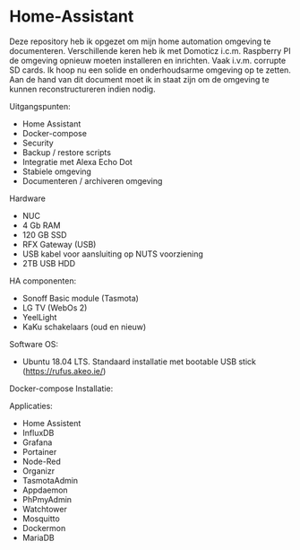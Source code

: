 # Home-Assistant
Deze repository heb ik opgezet om mijn home automation omgeving te documenteren. Verschillende keren heb ik met Domoticz i.c.m. Raspberry PI de omgeving opnieuw moeten installeren en inrichten. Vaak i.v.m. corrupte SD cards. 
Ik hoop nu een solide en onderhoudsarme omgeving op te zetten. Aan de hand van dit document moet ik in staat zijn om de omgeving te kunnen reconstructureren indien nodig.

Uitgangspunten:
- Home Assistant
- Docker-compose
- Security
- Backup / restore scripts
- Integratie met Alexa Echo Dot
- Stabiele omgeving
- Documenteren / archiveren omgeving

Hardware
- NUC 
- 4 Gb RAM
- 120 GB SSD
- RFX Gateway (USB)
- USB kabel voor aansluiting op NUTS voorziening
- 2TB USB HDD

HA componenten:
- Sonoff Basic module (Tasmota) 
- LG TV (WebOs 2)
- YeelLight
- KaKu schakelaars (oud en nieuw)

Software
OS:
- Ubuntu 18.04 LTS. 
Standaard installatie met bootable USB stick (https://rufus.akeo.ie/)

Docker-compose
Installatie:

Applicaties:
- Home Assistent
- InfluxDB
- Grafana
- Portainer
- Node-Red
- Organizr
- TasmotaAdmin
- Appdaemon
- PhPmyAdmin
- Watchtower
- Mosquitto
- Dockermon
- MariaDB

